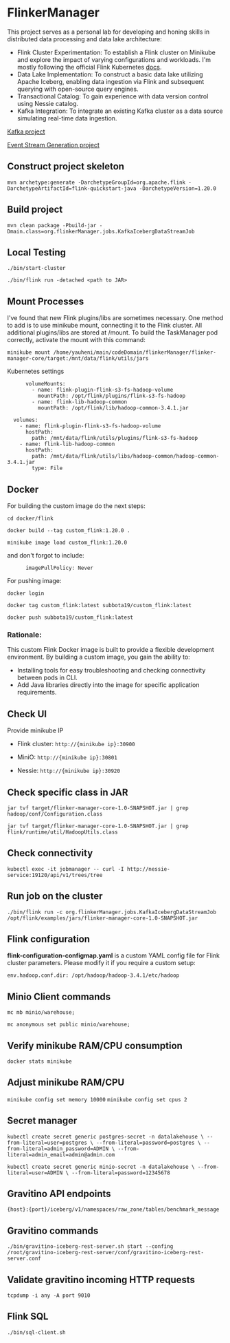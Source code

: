 # FlinkerManager

This project serves as a personal lab for developing and honing skills in distributed data processing and data lake
architecture:

* Flink Cluster Experimentation: To establish a Flink cluster on Minikube and explore the impact of varying
  configurations and workloads. I'm mostly following the official Flink
  Kubernetes [docs](https://nightlies.apache.org/flink/flink-docs-master/docs/deployment/resource-providers/standalone/kubernetes/).
* Data Lake Implementation: To construct a basic data lake utilizing Apache Iceberg, enabling data ingestion via Flink
  and subsequent querying with open-source query engines.
* Transactional Catalog: To gain experience with data version control using Nessie catalog.
* Kafka Integration: To integrate an existing Kafka cluster as a data source simulating real-time data ingestion.

[Kafka project](https://github.com/subbota19/kafkaInfra)

[Event Stream Generation project](https://github.com/subbota19/msgGeneratorKafka)

## Construct project skeleton

`mvn archetype:generate
-DarchetypeGroupId=org.apache.flink
-DarchetypeArtifactId=flink-quickstart-java
-DarchetypeVersion=1.20.0`

## Build project

`mvn clean package -Pbuild-jar -Dmain.class=org.flinkerManager.jobs.KafkaIcebergDataStreamJob`

## Local Testing

`./bin/start-cluster`

`./bin/flink run -detached <path to JAR>`

## Mount Processes

I've found that new Flink plugins/libs are sometimes necessary. One method to add is to use minikube mount, connecting
it to the Flink cluster. All
additional plugins/libs are stored at /mount. To build the TaskManager pod correctly, activate the mount with this
command:

`minikube mount /home/yauheni/main/codeDomain/flinkerManager/flinker-manager-core/target:/mnt/data/flink/utils/jars`

Kubernetes settings

          volumeMounts:
            - name: flink-plugin-flink-s3-fs-hadoop-volume
              mountPath: /opt/flink/plugins/flink-s3-fs-hadoop
            - name: flink-lib-hadoop-common
              mountPath: /opt/flink/lib/hadoop-common-3.4.1.jar

      volumes:
        - name: flink-plugin-flink-s3-fs-hadoop-volume
          hostPath:
            path: /mnt/data/flink/utils/plugins/flink-s3-fs-hadoop
        - name: flink-lib-hadoop-common
          hostPath:
            path: /mnt/data/flink/utils/libs/hadoop-common/hadoop-common-3.4.1.jar
            type: File

## Docker

For building the custom image do the next steps:

`cd docker/flink`

`docker build --tag custom_flink:1.20.0 .`

`minikube image load custom_flink:1.20.0`

and don't forgot to include:

          imagePullPolicy: Never

For pushing image:

`docker login`

`docker tag custom_flink:latest subbota19/custom_flink:latest`

`docker push subbota19/custom_flink:latest`

### Rationale:

This custom Flink Docker image is built to provide a flexible development environment. By building a custom image, you
gain the ability to:

* Installing tools for easy troubleshooting and checking connectivity between pods in CLI.
* Add Java libraries directly into the image for specific application requirements.

## Check UI

Provide minikube IP

* Flink cluster: `http://{minikube ip}:30900`

* MiniO: `http://{minikube ip}:30801`

* Nessie: `http://{minikube ip}:30920`

## Check specific class in JAR

`jar tvf target/flinker-manager-core-1.0-SNAPSHOT.jar | grep hadoop/conf/Configuration.class`

`jar tvf target/flinker-manager-core-1.0-SNAPSHOT.jar | grep flink/runtime/util/HadoopUtils.class`

## Check connectivity

`kubectl exec -it jobmanager -- curl -I http://nessie-service:19120/api/v1/trees/tree`

## Run job on the cluster

`./bin/flink run -c org.flinkerManager.jobs.KafkaIcebergDataStreamJob /opt/flink/examples/jars/flinker-manager-core-1.0-SNAPSHOT.jar`

## Flink configuration

**flink-configuration-configmap.yaml** is a custom YAML config file for Flink cluster parameters. Please modify it if
you require a custom setup:

    env.hadoop.conf.dir: /opt/hadoop/hadoop-3.4.1/etc/hadoop

## Minio Client commands

`mc mb minio/warehouse;`

`mc anonymous set public minio/warehouse;`

## Verify minikube RAM/CPU consumption

`docker stats minikube`

## Adjust minikube RAM/CPU

`minikube config set memory 10000`
`minikube config set cpus 2`

## Secret manager

`kubectl create secret generic postgres-secret -n datalakehouse \
--from-literal=user=postgres \
--from-literal=password=postgres \
--from-literal=admin_password=ADMIN \
--from-literal=admin_email=admin@admin.com`

`kubectl create secret generic minio-secret -n datalakehouse \
--from-literal=user=ADMIN \
--from-literal=password=12345678`

## Gravitino API endpoints

`{host}:{port}/iceberg/v1/namespaces/raw_zone/tables/benchmark_message`

## Gravitino commands

`./bin/gravitino-iceberg-rest-server.sh start --confing /root/gravitino-iceberg-rest-server/conf/gravitino-iceberg-rest-server.conf`

## Validate gravitino incoming HTTP requests

`tcpdump -i any -A port 9010`

## Flink SQL

`./bin/sql-client.sh`
